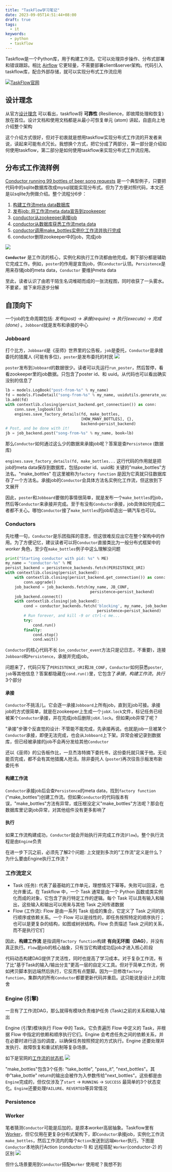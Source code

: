 ```yaml
---
title: "TaskFlow学习笔记"
date: 2023-09-05T14:51:44+08:00
draft: true
tags:
  - it
keywords:
  - python
  - taskflow
---
```


Taskflow是一个Python库，用于构建工作流。它可以处理异步操作、分布式部署和错误跟踪。相比 [Airflow](https://airflow.apache.org/) 它更轻量，不需要部署client&server架构。代码引入taskflow库，配合外部存储，就可以实现分布式工作流应用

[![TaskFlow官网](/img/taskflow_note/taskflow_icon.png#center)](https://wiki.openstack.org/wiki/TaskFlow)

## 设计理念
从官方[设计理念](https://wiki.openstack.org/wiki/TaskFlow/Paradigm_shifts) 可以看出，taskflow将 **可靠性** (Resilience，即故障处理和恢复) 放在首位。设计文档和使用文档都是从最小可恢复单元 (atom) 讲起，自底向上地介绍整个架构

这个介绍方式很好，但对于初衷就是想用taskflow实现分布式工作流的开发者来说，读起来可能有点冗长。我想换个方式，把它分成了两部分，第一部分是介绍如何使用taskflow，第二部分是如何使用taskflow来实现分布式工作流应用。

## 分布式工作流样例

[Conductor running 99 bottles of beer song requests](https://docs.openstack.org/taskflow/latest/user/examples.html#conductor-running-99-bottles-of-beer-song-requests) 是一个典型例子，只要把代码中的sqlite数据库改成mysql就能实现分布式。但为了方便对照代码，本文还是以sqlite为例做介绍。整个流程分6步：
1. [构建工作流meta data数据库](https://opendev.org/openstack/taskflow/src/branch/master//taskflow/examples/99_bottles.py#L185)
2. [发布job: 将工作流meta data宣告到zookeeper](https://opendev.org/openstack/taskflow/src/branch/master//taskflow/examples/99_bottles.py#L189)
3. [conductor从zookeeper承接job](https://opendev.org/openstack/taskflow/src/branch/master//taskflow/examples/99_bottles.py#L149)
4. [conductor从数据库获悉工作流meta data](https://opendev.org/openstack/taskflow/src/branch/master//taskflow/examples/99_bottles.py#L151)
5. [conductor调用make_bottles实例化工作流并执行完成](https://opendev.org/openstack/taskflow/src/branch/master//taskflow/examples/99_bottles.py#L157)
6. conductor删除zookeeper中的job，完成job

![](/img/taskflow_note/99_bottles.png#center)

**`Conductor`** 是工作流的核心，实例化和执行工作流都由他完成。剩下部分都是辅助它完成工作。例如，`poster`的作用是宣告job，供`Conductor`认领。`Persistence`是用来存储job的meta data，`Conductor` 要维护meta data

至此，读者认识了由若干陌生名词堆砌而成的一张流程图，同时收获了一头雾水。不要紧，接下来将逐步分解

## 自顶向下

 一个job的生命周期包括: *发布(post) -> 承接(require) -> 执行(execute) -> 完成(done)* 。`Jobboard`就是发布和承接的中心

### Jobboard
打个比方，`Jobboard`是《巫师》世界里的公告板，`job`是委托，`Conductor`是承接委托的猎魔人 (可能有多位)，`poster`是发布委托的村民
![](/img/taskflow_note/notice_board.jpg#center)

`poster`发布到`Jobboard`的数据很少。读者可以先运行`run_poster`，然后暂停，看看zookeeper里的job数据。只包含了poster id、和 uuid。从代码也可以看出确实没别的信息了

```python
lb = models.LogBook("post-from-%s" % my_name)
fd = models.FlowDetail("song-from-%s" % my_name, uuidutils.generate_uuid())
lb.add(fd)
with contextlib.closing(persist_backend.get_connection()) as conn:
    conn.save_logbook(lb)
    engines.save_factory_details(fd, make_bottles, 
                                 [HOW_MANY_BOTTLES], {}, 
                                 backend=persist_backend)
# Post, and be done with it!
jb = job_backend.post("song-from-%s" % my_name, book=lb)
```

那么`Conductor`如何通过这么少的数据来承接job呢？答案是查`Persistence` (数据库)

`engines.save_factory_details(fd, make_bottles...` 这行代码的作用就是把job的meta data保存到数据库，包括poster id、uuid和 关键的"make_bottles"方法名。"make_bottles" 在这里被称为`factory function` 是因为它真就只往数据库存了一个方法名。承接job的`Conductor`会具体方法名实例化工作流，但这放到下文展开

因此，`poster`和`Jobboard`要做的事情很简单，就是发布一个`make_bottles`的job，然后等`Conductor`来承接并完成。至于有没有`Conductor`承接，job具体如何完成二者都不关心。哪怕`Conductor`接了`make_bottles`的job却造出一辆汽车也可以。

### Conductors
先吐槽一句，`Conductor`是乐团指挥的意思，但这很难反应出它在整个架构中的作用。为了方便记忆，建议读者可以将`Conductor`直接类比为一般分布式框架中的 *worker* 角色，至少在`make_bottles`例子中这么理解没问题

```python
print("Starting conductor with pid: %s" % ME)
my_name = "conductor-%s" % ME
persist_backend = persistence_backends.fetch(PERSISTENCE_URI)
with contextlib.closing(persist_backend):
    with contextlib.closing(persist_backend.get_connection()) as conn:
        conn.upgrade()
    job_backend = job_backends.fetch(my_name, JB_CONF,
                                     persistence=persist_backend)
    job_backend.connect()
    with contextlib.closing(job_backend):
        cond = conductor_backends.fetch('blocking', my_name, job_backend,
                                        persistence=persist_backend)
        # Run forever, and kill -9 or ctrl-c me...
        try:
            cond.run()
        finally:
            cond.stop()
            cond.wait()
```

`Conductor`的核心代码不长 (`on_conductor_event`方法只是记日志，不重要)，连接`Jobboard`和`Persistence`，承接并完成job。

问题来了，代码只写了`PERSISTENCE_URI`和`JB_CONF`，`Conductor`如何获悉`poster`, `job`等其他信息？答案都隐藏在`cond.run()`里，它包含了*承接*，*构建工作流*，*执行* 3个部分

#### 承接
`Conductor`不挑活儿。它会逐一承接`Jobboard`上所有job，直到无job可接。承接job的方式很简单，就是在zookeeper上生成一个`jobX.lock`文件，标记任务已经被某个`Conductor`承接，并在完成job后删除`jobX.lock`。但如果job异常了呢？

"承接"步骤个反直觉的设计: 不管能不能完成，先承接再说。也就是job一旦被某个`Conductor`承接，即便无法完成，也会从`Jobboard`上下架。异常会被记录到数据库，但已经被承接的job不会再分发给其他`Conductor`

还以《巫师》的公告板作比，一旦杰洛特摘下委托书，这份委托就只属于他。无论能否完成，都不会有其他猎魔人抢活。除非委托人 (`poster`)再次往告示板发布新委托书

#### 构建工作流
`Conductor`承接job后会查`Persistence`的meta data，找到`factory function` ("make_bottles")创建工作流。但如果`Conductor`的代码版本有误，"make_bottles"方法有异常，或压根没定义"make_bottles"方法呢？那会在数据库里记录job异常，对其他组件没有更多影响了

#### 执行
如果工作流构建成功，`Conductor`就会开始执行并完成工作流(`Flow`)。整个执行流程是由`Engine`负责

在进一步下沉之前，必须先了解2个问题: 上文提到多次的"工作流"定义是什么？为什么要由Engine执行工作流？

### 工作流定义
* Task (任务): 代表了最基础的工作单元，理想情况下幂等。失败可以回滚，也允许重试。在 Taskflow 中，一个 Task 通常是由一个 Python 函数或类实例化而成的对象，它包含了执行特定工作的逻辑。每个 Task 可以具有输入和输出，这些输入和输出可以用来与其他 Task 之间传递数据
* Flow (工作流): Flow 是由一系列 Task 组成的集合，它定义了 Task 之间的执行顺序或依赖关系。一个 Flow 可以是线性的，即任务按照特定的顺序执行；也可以是更复杂的结构，如图或树状结构。Flow 负责描述 Task 之间的关系，而不是执行它们

因此，**构建工作流** 是指调用`factory function`构建 **有向无环图（DAG）**，并没有真正执行。`Flow`是job的核心抽象，只有当它构建成功后job才进入核心阶段

代码动态构建DAG提供了灵活性，同时也提高了学习成本。对于复杂工作流，有了比"基于Task的输入/输出分支"更高一层的自定义工具。但对于简单工作流，例如拷贝脚本到远端然后执行，它反而有点蹩脚。因为一旦修改`factory function`，集群内的所有`Conductor`都要更新代码并重启。这只能说是设计上的取舍

### Engine (引擎)
一旦有了工作流DAG，那么就得有模块负责维护任务 (Task)之前的关系和输入/输出

Engine (引擎)模块执行 Flow 中的 Task。它负责遍历 Flow 中定义的 Task，并根据 Flow 中指定的依赖和顺序执行它们。Engine 会考虑任务之间的依赖关系，并在必要时进行适当的调度，以确保任务按照预定的方式执行。Engine 还要处理并发执行、故障恢复和重试机制等复杂场景。

如下是官网的[工作流的状态机](https://docs.openstack.org/taskflow/latest/user/states.html)
![](/img/taskflow_note/flow_states.svg#center)

"make_bottles"包含3个任务: "take_bottle", "pass_it", "next_bottles"。其中"take_bottle" return的输出会被作为入参数传给"next_bottles"。这些都是由`Engine`完成的，但仅仅涉及了`start` -> `RUNNING` -> `SUCCESS` 最简单的3个状态变化。`Engine`还要处理`FAILURE`、`REVERTED`等异常情况

### Persistence

### Worker
笔者猜测`Conductor`可能是后加的，是原本*worker*高层抽象。Taskflow里有 [Worker](https://docs.openstack.org/taskflow/latest/user/workers.html#workers)，但它仅用在更复杂分布式架构下，即`Conductor`承接job，实例化工作流`make_bottles`，然后工作流内的每个`Action`发送到远端`Worker`执行。下图是`Conductor`本地执行Action (conductor-1) 和 远程搭配 `Worker`(conductor-2) 的区别
![](/img/taskflow_note/worker_action_engine.png#center)

但什么场景要用到`Conductor`搭配`Worker` 使用呢？我想不到